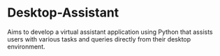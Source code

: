 # Desktop-Assistant
Aims to develop a virtual assistant application using Python that assists users with various tasks and queries directly from their desktop environment.

